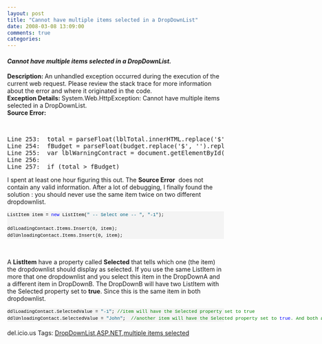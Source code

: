 ```yaml
---
layout: post
title: "Cannot have multiple items selected in a DropDownList"
date: 2008-03-08 13:09:00
comments: true
categories: 
---
```


<h4><em>Cannot have multiple items selected in a DropDownList.</em></h4>
<p><strong>Description: </strong>An unhandled exception occurred during the execution of  the current web request. Please review the stack trace for more information  about the error and where it originated in the code. <br /><strong>Exception Details: </strong>System.Web.HttpException: Cannot have multiple items selected in a  DropDownList. <br /><strong>Source Error:</strong></p>
<p>&nbsp;</p>
<pre>Line 253:  total = parseFloat(lblTotal.innerHTML.replace('$', '').replace(',', '.'));<br />Line 254:  fBudget = parseFloat(budget.replace('$', '').replace(',', '.'));<br />Line 255:  var lblWarningContract = document.getElementById('&lt;%= lblWarningContract.ClientID %&gt;');<br />Line 256:                        <br />Line 257:  if (total &gt; fBudget)</pre>
<p>I spent at least one hour figuring this out. The <strong>Source  Error</strong>&nbsp; does not contain any valid information. After a lot of  debugging, I finally found the solution : you should never use the same item  twice on two different dropdownlist.</p>
<div>
<pre style="border-style: none; margin: 0px; padding: 0px; overflow: visible; line-height: 12pt; background-color: #f4f4f4; width: 100%; font-family: consolas,'Courier New',courier,monospace; color: black; font-size: 8pt;">ListItem item = <span style="color: #0000ff;">new</span> ListItem(<span style="color: #006080;">" -- Select one -- "</span>, <span style="color: #006080;">"-1"</span>);<br /><br />ddlLoadingContact.Items.Insert(0, item);<br />ddlUnloadingContact.Items.Insert(0, item);</pre>
</div>
<p>&nbsp;</p>
<p>A <strong>ListItem</strong> have a property called <strong>Selected</strong> that tells which one (the item) the dropdownlist should display as selected. If  you use the same ListItem in more that one dropdownlist and you select this item  in the DropDownA and a different item in DropDownB. The DropDownB will have two  ListItem with the Selected property set to <strong>true</strong>. Since this is  the same item in both dropdownlist.</p>
<div>
<pre style="border-style: none; margin: 0px; padding: 0px; overflow: visible; line-height: 12pt; background-color: #f4f4f4; width: 100%; font-family: consolas,'Courier New',courier,monospace; color: black; font-size: 8pt;">ddlLoadingContact.SelectedValue = <span style="color: #006080;">"-1"</span>; <span style="color: #008000;">//item will have the Selected property set to true</span><br />ddlUnloadingContact.SelectedValue = <span style="color: #006080;">"John"</span>; <span style="color: #008000;"> //another item will have the Selected property set to <span style="color: #0000ff;">true</span>. And both are contained <span style="color: #0000ff;">in</span> <span style="color: #0000ff;">this</span> dropdownlist.</span></pre>
</div>
<div>&nbsp;</div>
<div>
<div class="wlWriterSmartContent" style="margin: 0px; padding: 0px; display: inline; float: none;">del.icio.us Tags: <a rel="tag" href="http://del.icio.us/popular/DropDownList">DropDownList</a>,<a rel="tag" href="http://del.icio.us/popular/ASP.NET">ASP.NET</a>,<a rel="tag" href="http://del.icio.us/popular/multiple%20items%20selected">multiple  items selected</a></div>
</div>
<div>&nbsp;</div>